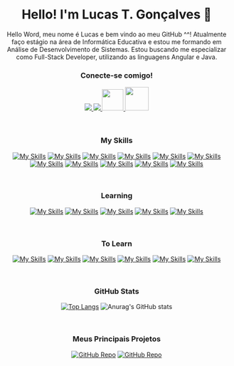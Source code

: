 
<h1 align="center">Hello! I'm Lucas T. Gonçalves 👋</h1>
<!-- 
- 👯 I’m looking to collaborate on ...
- 🤔 I’m looking for help with ...
- 💬 Ask me about ...
- 📫 How to reach me: ...
- 😄 Pronouns: ...
- ⚡ Fun fact: ... 
-->
<div align="center">
Hello Word, meu nome é Lucas e bem vindo ao meu GitHub ^^! Atualmente faço estágio na área de Informática Educativa e estou me formando em Análise de Desenvolvimento de Sistemas. Estou buscando me especializar como Full-Stack Developer, utilizando as linguagens Angular e Java. 

</br>

### Conecte-se comigo!

<p align="center">
  <a href="https://www.linkedin.com/in/lucas-t-goncalves/">
    <img src="https://skillicons.dev/icons?i=linkedin" />
  </a>
  <a href="https://www.instagram.com/luacc_minerva/">
    <img src="https://skillicons.dev/icons?i=instagram"/>
  </a>
  <a href="https://www.dio.me/users/lucaston2323">
    <img src="https://lp.dio.me/wp-content/uploads/2023/04/diologo.png" style="width:48px; height: 48px;"/>
  </a>
  <a href="lucaston2323@gmail.com">
    <img src="https://www.svgrepo.com/show/452213/gmail.svg" style="width:53px; height: 53px;" />
  </a>
</p>
</br>

### My Skills

[![My Skills](https://skills.thijs.gg/icons?i=angular&theme=dark)](https://angular.io/)
[![My Skills](https://skills.thijs.gg/icons?i=js)](https://developer.mozilla.org/pt-BR/docs/Web/HTML)
[![My Skills](https://skills.thijs.gg/icons?i=typescript)](https://developer.mozilla.org/pt-BR/docs/Web/CSS)
[![My Skills](https://skills.thijs.gg/icons?i=html)](https://developer.mozilla.org/pt-BR/docs/Learn/JavaScript)
[![My Skills](https://skills.thijs.gg/icons?i=css)](https://www.typescriptlang.org/docs/)
[![My Skills](https://skills.thijs.gg/icons?i=python&theme=dark)](https://nodejs.org/en)
[![My Skills](https://skills.thijs.gg/icons?i=nodejs&theme=dark)](https://www.python.org/)
[![My Skills](https://skills.thijs.gg/icons?i=mysql&theme=dark)](https://dev.mysql.com/doc/)
[![My Skills](https://skills.thijs.gg/icons?i=git)](https://git-scm.com/doc)
[![My Skills](https://skills.thijs.gg/icons?i=github&theme=dark)](https://docs.github.com/pt)
[![My Skills](https://skills.thijs.gg/icons?i=figma&theme=dark)](https://www.figma.com/)

</br>

### Learning

[![My Skills](https://skills.thijs.gg/icons?i=angular&theme=dark)](https://angular.io/)
[![My Skills](https://skills.thijs.gg/icons?i=java&theme=dark)](https://dev.java/learn/)
[![My Skills](https://skills.thijs.gg/icons?i=maven&theme=dark)](https://angular.io/)
[![My Skills](https://skills.thijs.gg/icons?i=spring&theme=dark)](https://maven.apache.org/)
[![My Skills](https://skills.thijs.gg/icons?i=aws&theme=dark)](https://spring.io/projects/spring-boot)

</br>

### To Learn

[![My Skills](https://skills.thijs.gg/icons?i=kotlin&theme=dark)](https://skills.thijs.gg)
[![My Skills](https://skills.thijs.gg/icons?i=react&theme=dark)](https://skills.thijs.gg)
[![My Skills](https://skills.thijs.gg/icons?i=ruby&theme=dark)](https://skills.thijs.gg)
[![My Skills](https://skills.thijs.gg/icons?i=jquery&theme=dark)](https://skills.thijs.gg)
[![My Skills](https://skills.thijs.gg/icons?i=php&theme=dark)](https://skills.thijs.gg)
[![My Skills](https://skills.thijs.gg/icons?i=laravel&theme=dark)](https://skills.thijs.gg)

</br>

### GitHub Stats

  [![Top Langs](https://github-readme-stats.vercel.app/api/top-langs/?username=Lucc-Minerva&layout=donut&theme=radical)](https://github.com/Lucc-Minerva/Lucc-Minerva)
![Anurag's GitHub stats](https://github-readme-stats.vercel.app/api?username=Lucc-Minerva&show_icons=true&theme=radical)

</br>

### Meus Principais Projetos
[![GitHub Repo](https://github-readme-stats.vercel.app/api/pin/?username=Lucc-Minerva&repo=To-Do-List_Java&theme=radical)](https://github.com/Lucc-Minerva/To-Do-List_Java)
[![GitHub Repo](https://github-readme-stats.vercel.app/api/pin/?username=Lucc-Minerva&repo=Angular-HomeSantander&theme=radical)](https://github.com/Lucc-Minerva/Angular-HomeSantander)

</div>
